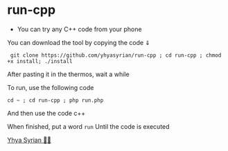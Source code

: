 # run-cpp
* You can try any C++ code from your phone 

 You can download the tool by copying the code ⇓
```
 git clone https://github.com/yhyasyrian/run-cpp ; cd run-cpp ; chmod +x install; ./install
```
 After pasting it in the thermos, wait a while

 To run, use the following code

```
cd ~ ; cd run-cpp ; php run.php
```

 And then use the code c++

 When finished, put a word <code>run</code> Until the code is executed
 
<a href="https://t.me/kkykkn" target="_blank">Yhya Syrian 🍃🖤</a>
